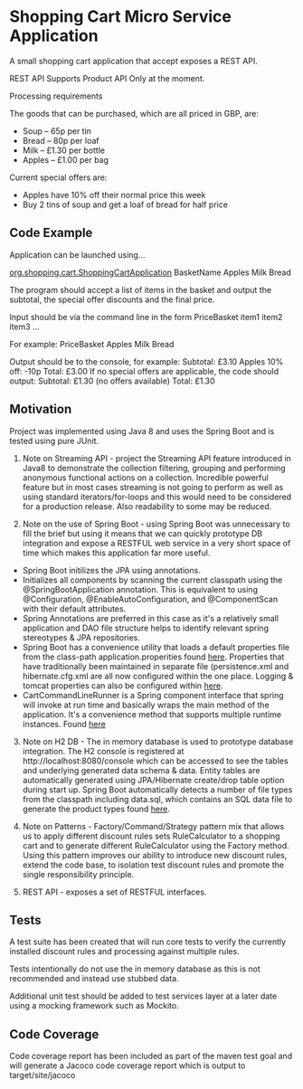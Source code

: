# Shopping Cart Micro Service Application

A small shopping cart application that accept exposes a REST API.

REST API Supports Product API Only at the moment. 

Processing requirements

The goods that can be purchased, which are all priced in GBP, are:
- Soup – 65p per tin
- Bread – 80p per loaf
- Milk – £1.30 per bottle
- Apples – £1.00 per bag

Current special offers are:
- Apples have 10% off their normal price this week
- Buy 2 tins of soup and get a loaf of bread for half price


## Code Example

Application can be launched using...

[org.shopping.cart.ShoppingCartApplication](https://github.com/pablohayden/cart/blob/master/src/main/java/org/shopping/cart/ShoppingCartApplication.java)  BasketName Apples Milk Bread


The program should accept a list of items in the basket and output the subtotal, the special offer discounts and the final
price.

Input should be via the command line in the form PriceBasket item1 item2 item3 ...

For example: PriceBasket Apples Milk Bread

Output should be to the console, for example:
Subtotal: £3.10
Apples 10% off: -10p
Total: £3.00
If no special offers are applicable, the code should output:
Subtotal: £1.30
(no offers available)
Total: £1.30



## Motivation

Project was implemented using Java 8 and uses the Spring Boot and is tested using pure JUnit.

1. Note on Streaming API - project the Streaming API feature introduced in Java8 to demonstrate the collection filtering, grouping and performing anonymous functional actions on a collection. Incredible powerful feature but in most cases streaming is not going to perform as well as using standard iterators/for-loops and this would need to be considered for a production release. Also readability to some may be reduced.

2. Note on the use of Spring Boot - using Spring Boot was unnecessary to fill the brief but using it means that we can quickly prototype DB integration and expose a RESTFUL web service in a very short space of time which makes this application far more useful.
- Spring Boot initilizes the JPA using annotations.
- Initializes all components by scanning the current classpath using the @SpringBootApplication annotation.
  This is equivalent to using @Configuration, @EnableAutoConfiguration, and @ComponentScan with their default attributes.
- Spring Annotations are preferred in this case as it's a relatively small application and DAO file structure helps to identify relevant spring stereotypes & JPA repositories.
- Spring Boot has a convenience utility that loads a default properties file from the class-path application.properities found [here](https://github.com/pablohayden/cart/tree/master/src/main/resources).
  Properties that have traditionally been maintained in separate file (persistence.xml and hibernate.cfg.xml are all now configured within the one place.
  Logging & tomcat properties can also be configured within [here](https://github.com/pablohayden/cart/tree/master/src/main/resources).
- CartCommandLineRunner is a Spring component interface that spring will invoke at run time and basically wraps the main method of the application. It's a convenience method that supports multiple runtime instances. Found [here](https://github.com/pablohayden/cart/tree/master/src/main/java/org/shopping/cart)

3. Note on H2 DB - The in memory database is used to prototype database integration. The H2 console is registered at http://localhost:8080/console which can be accessed to see the tables and underlying generated data schema & data.
Entity tables are automatically generated using JPA/Hibernate create/drop table option during start up.
Spring Boot automatically detects a number of file types from the classpath including data.sql, which contains an SQL data file to generate the product types found [here](https://github.com/pablohayden/cart/tree/master/src/main/resources).

4. Note on Patterns - Factory/Command/Strategy pattern mix that allows us to apply different discount rules sets RuleCalculator to a shopping cart and to generate different RuleCalculator using the Factory method. Using this pattern improves our ability to introduce new discount rules, extend the code base, to isolation test discount rules and promote the single responsibility principle. 

5. REST API - exposes a set of RESTFUL interfaces.



## Tests

A test suite has been created that will run core tests to verify the currently installed discount rules and processing against multiple rules.

Tests intentionally do not use the in memory database as this is not recommended and instead use stubbed data.

Additional unit test should be added to test services layer at a later date using a mocking framework such as Mockito.


## Code Coverage

Code coverage report has been included as part of the maven test goal and will generate a Jacoco code coverage report which is output to target/site/jacoco

